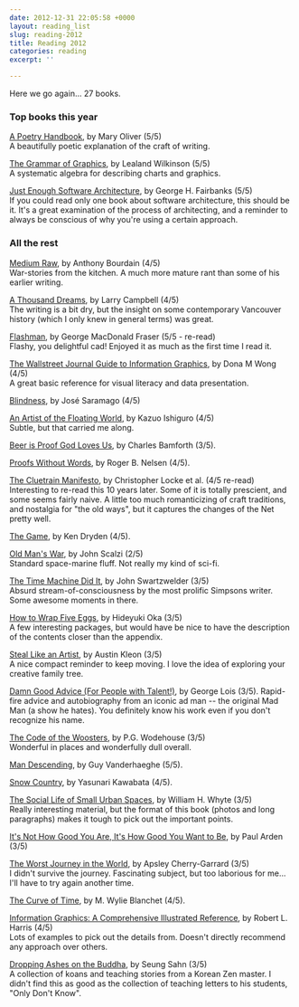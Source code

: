```yaml
---
date: 2012-12-31 22:05:58 +0000
layout: reading_list
slug: reading-2012
title: Reading 2012
categories: reading
excerpt: ''

---
```

Here we go again... 27 books.

### Top books this year

[A Poetry Handbook](http://www.amazon.com/Poetry-Handbook-Mary-Oliver/dp/0156724006/), by Mary Oliver (5/5)  
A beautifully poetic explanation of the craft of writing.

[The Grammar of Graphics](http://www.amazon.com/The-Grammar-Graphics-Statistics-Computing/dp/0387245448/), by Lealand Wilkinson (5/5)  
A systematic algebra for describing charts and graphics.

[Just Enough Software Architecture](http://www.amazon.com/Just-Enough-Software-Architecture-Risk-Driven/dp/0984618104/), by George H. Fairbanks (5/5)  
If you could read only one book about software architecture, this should be it. It's a great examination of the process of architecting, and a reminder to always be conscious of why you're using a certain approach.

### All the rest

[Medium Raw](http://www.amazon.com/dp/B003JBI2WU/), by Anthony Bourdain (4/5)  
War-stories from the kitchen. A much more mature rant than some of his earlier writing.

[A Thousand Dreams](http://www.amazon.com/dp/B0042X9MGY/), by Larry Campbell (4/5)  
The writing is a bit dry, but the insight on some contemporary Vancouver history (which I only knew in general terms) was great.

[Flashman](http://www.amazon.com/dp/B002RI9J2I/), by George MacDonald Fraser (5/5 - re-read)  
Flashy, you delightful cad! Enjoyed it as much as the first time I read it.

[The Wallstreet Journal Guide to Information Graphics](http://www.amazon.com/dp/0393072959/), by Dona M Wong (4/5)  
A great basic reference for visual literacy and data presentation.

[Blindness](http://www.amazon.com/dp/B003T0GBOM/), by José Saramago (4/5)

[An Artist of the Floating World](http://www.amazon.com/dp/B002RI91PS/), by Kazuo Ishiguro (4/5)  
Subtle, but that carried me along.

[Beer is Proof God Loves Us](http://www.amazon.com/dp/B00403MNSK/), by Charles Bamforth (3/5).

[Proofs Without Words](http://www.amazon.com/dp/0883857006/), by Roger B. Nelsen (4/5).

[The Cluetrain Manifesto](http://www.amazon.com/dp/B002EF2AE8/), by Christopher Locke et al. (4/5 re-read)  
Interesting to re-read this 10 years later. Some of it is totally prescient, and some seems fairly naive. A little too much romanticizing of craft traditions, and nostalgia for "the old ways", but it captures the changes of the Net pretty well.

[The Game](http://www.amazon.com/Game-Ken-Dryden/dp/0470835842/), by Ken Dryden (4/5).

[Old Man's War](http://www.amazon.com/Old-Mans-War-John-Scalzi/dp/0765348276/), by John Scalzi (2/5)  
Standard space-marine fluff. Not really my kind of sci-fi.

[The Time Machine Did It](http://www.amazon.com/Time-Machine-Did-John-Swartzwelder-ebook/dp/B004P1JTM0/), by John Swartzwelder (3/5)  
Absurd stream-of-consciousness by the most prolific Simpsons writer. Some awesome moments in there.

[How to Wrap Five Eggs](http://www.amazon.com/How-Wrap-Five-Eggs-Traditional/dp/1590306198/), by Hideyuki Oka (3/5)  
A few interesting packages, but would have be nice to have the description of the contents closer than the appendix.

[Steal Like an Artist](http://www.amazon.com/Steal-Like-Artist-Things-Creative/dp/0761169253/), by Austin Kleon (3/5)  
A nice compact reminder to keep moving. I love the idea of exploring your creative family tree.

[Damn Good Advice (For People with Talent!)](http://www.amazon.com/Damn-Good-Advice-People-Talent/dp/0714863483/), by George Lois (3/5). Rapid-fire advice and autobiography from an iconic ad man -- the original Mad Man (a show he hates). You definitely know his work even if you don't recognize his name.

[The Code of the Woosters](http://www.amazon.com/Code-Woosters-Jeeves-Wooster-ebook/dp/B0031RS7A4/), by P.G. Wodehouse (3/5)  
Wonderful in places and wonderfully dull overall.

[Man Descending](http://www.amazon.com/Man-Descending-Guy-Vanderhaeghe-ebook/dp/B004GTLVGS/), by Guy Vanderhaeghe (5/5).

[Snow Country](http://www.amazon.com/Snow-Country-Penguin-Modern-Classics-ebook/dp/B00B0LP3U0/), by Yasunari Kawabata (4/5).

[The Social Life of Small Urban Spaces](http://www.amazon.com/Social-Life-Small-Urban-Spaces/dp/097063241X/), by William H. Whyte (3/5)  
Really interesting material, but the format of this book (photos and long paragraphs) makes it tough to pick out the important points.

[It's Not How Good You Are, It's How Good You Want to Be](http://www.amazon.com/Its-Not-How-Good-Want/dp/0714843377/), by Paul Arden (3/5)

[The Worst Journey in the World](http://www.amazon.com/Worst-Journey-World-Antarctic-1910-1913-ebook/dp/B004TIKVGM/), by Apsley Cherry-Garrard (3/5)  
I didn't survive the journey. Fascinating subject, but too laborious for me... I'll have to try again another time.

[The Curve of Time](http://www.amazon.com/Curve-Time-M-Wylie-Blanchet/dp/1770500375/), by M. Wylie Blanchet (4/5).

[Information Graphics: A Comprehensive Illustrated Reference](http://www.amazon.com/Information-Graphics-Comprehensive-Illustrated-Reference/dp/0195135326/), by Robert L. Harris (4/5)  
Lots of examples to pick out the details from. Doesn't directly recommend any approach over others.

[Dropping Ashes on the Buddha](http://www.amazon.com/Dropping-Ashes-Buddha-Teachings-Master-ebook/dp/B005FFPMWG/), by Seung Sahn (3/5)  
A collection of koans and teaching stories from a Korean Zen master. I didn't find this as good as the collection of teaching letters to his students, "Only Don't Know".